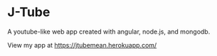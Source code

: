 # J-Tube
A youtube-like web app created with angular, node.js, and mongodb.

View my app at https://jtubemean.herokuapp.com/
